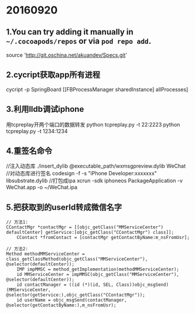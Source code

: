 # 20160920

## 1.You can try adding it manually in `~/.cocoapods/repos` or via `pod repo add`.
source 'http://git.oschina.net/akuandev/Specs.git'

## 2.cycript获取app所有进程
cycript -p SpringBoard
[[FBProcessManager sharedInstance] allProcesses]

## 3.利用lldb调试iphone
用tcpreplay开两个端口的数据转发
python tcpreplay.py -t 22:2223
python tcpreplay.py -t 1234:1234

## 4.重签名命令
//注入动态库
./insert_dylib @executable_path/wxmsgpreview.dylib WeChat
//对动态库进行签名
codesign -f -s "iPhone Developer:xxxxxxx" libsubstrate.dylib
//打包成ipa
xcrun -sdk iphoneos PackageApplication -v WeChat.app -o ~/WeChat.ipa

## 5.把获取到的userId转成微信名字
```
// 方法1:
CContactMgr *contactMgr = [[objc_getClass("MMServiceCenter") defaultCenter] getService:[objc_getClass("CContactMgr") class]];
    CContact *fromContact = [contactMgr getContactByName:m_nsFromUsr];
```

```
// 方法2:
Method methodMMServiceCenter = class_getClassMethod(objc_getClass("MMServiceCenter"), @selector(defaultCenter));
    IMP impMMSC = method_getImplementation(methodMMServiceCenter);
    id MMServiceCenter = impMMSC(objc_getClass("MMServiceCenter"), @selector(defaultCenter));
    id contactManager = ((id (*)(id, SEL, Class))objc_msgSend)(MMServiceCenter, @selector(getService:),objc_getClass("CContactMgr"));
    id userName = objc_msgSend(contactManager, @selector(getContactByName:),m_nsFromUsr);
```